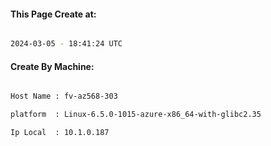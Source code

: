 
   
#### This Page Create at:

```bash

2024-03-05 - 18:41:24 UTC

```

#### Create By Machine:

```bash

Host Name : fv-az568-303

platform  : Linux-6.5.0-1015-azure-x86_64-with-glibc2.35

Ip Local  : 10.1.0.187

```

